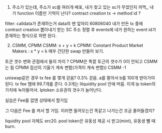 1.  주소가 있는데, 주소가 sc를 여러개 배포, 내가 찾고 있는 sc가 무었인지 까먹,, 내가 function 이름만 기억이 난다?
    contract creation tx -> method id ?

filter:
calldata가 존재하는거
data의 맨 앞자리 60806040
내가 만든 tx 중에 contract creation 뽑아내기
받는 SC 주소 정렬 후 events에 내가 원하는 event id가 존재하는 형식으로 하면 된다.

2.  CSMM, CPMM
    CSMM: x + y = k
    CPMM: Constant Product Market Makers : x \* y = k
    매우 간단한 swap 만들어 보기.

토큰 갯수 변화 관점에서 둘의 차이 ?
CPMM은 특젙 토근의 갯수가 0이 안되고 CSMM는 됨
CPMM 접선의 기울기 계속 변함(가격이 계속 변함)) CSMM -1

uniswap같은 경우 tx fee 를 몇개 걷음? 0.3% 걷음.
a를 팔아서 b를 100개 받아가야된다. tx fee 땜에 99.7개를 준다. 0.3개는 lilquidity pool 안에 머뭄. 이게 lp token의 가치에 녹아들어서. lptoken 소유권의 갯수가 늘어난다.

실습은 Fee를 없앤 상태에서 할거임

그 다음은 Fee 를 켜서 할 거임. 이러면 들어오는건 똑같고 나가는건 조금 줄어들겠지?

liquidity pool 자체도 erc20. pool token은 유동성 제공 시 받고(mint), 유동생 뺄 때 burn.
